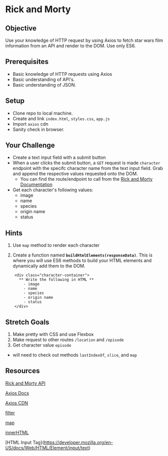 # Rick and Morty

## Objective

Use your knowledge of HTTP request by using Axios to fetch star wars film information from an API and render to the DOM. Use only ES6.

## Prerequisites

- Basic knowledge of HTTP requests using Axios
- Basic understanding of API's.
- Basic understanding of JSON.

## Setup

- Clone repo to local machine.
- Create and link `index.html`, `styles.css`, `app.js`
- Import `axios` cdn
- Sanity check in browser.

## Your Challenge

- Create a text input field with a submit button
- When a user clicks the submit button, a `GET` request is made `character` endpoint with the specifc character name from the text input field. Grab and append the respective values requested onto the DOM.
  - You can find the route/endpoint to call from the [Rick and Morty Documentation](https://rickandmortyapi.com/documentation/)
- Get each character's following values:
  - image
  - name
  - species
  - origin name
  - status

## Hints

1. Use `map` method to render each character

2. Create a function named **`buildHtmlElements(responseData)`**. This is where you will use ES6 methods to build your HTML elements and dynamically add them to the DOM.

```
    <div class="character-container">
      ** Write the following in HTML **
        - image
        - name
        - species
        - origin name
        - status
    </div>
```

## Stretch Goals

1. Make pretty with CSS and use Flexbox
1. Make request to other routes `/location` and `/episode`
1. Get character value `episode`
  - will need to check out methods `lastIndexOf`, `slice`, and `map`


## Resources

[Rick and Morty API](https://rickandmortyapi.com/documentation/)

[Axios Docs](https://github.com/axios/axios)

[Axios CDN](https://cdnjs.com/libraries/axios)

[filter](https://developer.mozilla.org/en-US/docs/Web/JavaScript/Reference/Global_Objects/Array/filter)

[map](https://developer.mozilla.org/en-US/docs/Web/JavaScript/Reference/Global_Objects/Array/map)

[innerHTML](https://www.w3schools.com/jsref/prop_html_innerhtml.asp)

[HTML Input Tag}(https://developer.mozilla.org/en-US/docs/Web/HTML/Element/input/text)
